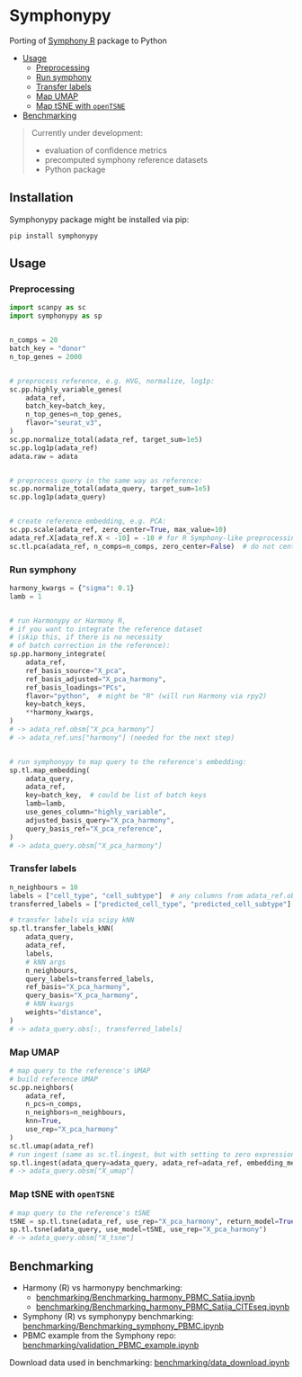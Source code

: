<!-- omit in toc -->
# Symphonypy
Porting of [Symphony R](https://github.com/immunogenomics/symphony) package to Python

- [Usage](#usage)
  - [Preprocessing](#preprocessing)
  - [Run symphony](#run-symphony)
  - [Transfer labels](#transfer-labels)
  - [Map UMAP](#map-umap)
  - [Map tSNE with `openTSNE`](#map-tsne-with-opentsne)
- [Benchmarking](#benchmarking)

> Currently under development:
> - evaluation of confidence metrics
> - precomputed symphony reference datasets
> - Python package


## Installation
Symphonypy package might be installed via pip:
```
pip install symphonypy
```

  
## Usage
### Preprocessing
```python
import scanpy as sc
import symphonypy as sp


n_comps = 20
batch_key = "donor"
n_top_genes = 2000


# preprocess reference, e.g. HVG, normalize, log1p:
sc.pp.highly_variable_genes(
    adata_ref,
    batch_key=batch_key,
    n_top_genes=n_top_genes,
    flavor="seurat_v3",
)
sc.pp.normalize_total(adata_ref, target_sum=1e5)
sc.pp.log1p(adata_ref)
adata.raw = adata


# preprocess query in the same way as reference:
sc.pp.normalize_total(adata_query, target_sum=1e5)
sc.pp.log1p(adata_query)


# create reference embedding, e.g. PCA:
sc.pp.scale(adata_ref, zero_center=True, max_value=10)
adata_ref.X[adata_ref.X < -10] = -10 # for R Symphony-like preprocessing
sc.tl.pca(adata_ref, n_comps=n_comps, zero_center=False)  # do not center again
```
### Run symphony
```python
harmony_kwargs = {"sigma": 0.1}
lamb = 1


# run Harmonypy or Harmony R,
# if you want to integrate the reference dataset
# (skip this, if there is no necessity 
# of batch correction in the reference):
sp.pp.harmony_integrate(
    adata_ref,
    ref_basis_source="X_pca",
    ref_basis_adjusted="X_pca_harmony",
    ref_basis_loadings="PCs",
    flavor="python",  # might be "R" (will run Harmony via rpy2)
    key=batch_keys,
    **harmony_kwargs,
)
# -> adata_ref.obsm["X_pca_harmony"]
# -> adata_ref.uns["harmony"] (needed for the next step)


# run symphonypy to map query to the reference's embedding:
sp.tl.map_embedding(
    adata_query,
    adata_ref,
    key=batch_key,  # could be list of batch keys
    lamb=lamb,
    use_genes_column="highly_variable",
    adjusted_basis_query="X_pca_harmony",
    query_basis_ref="X_pca_reference",
)
# -> adata_query.obsm["X_pca_harmony"]
```
### Transfer labels
```python
n_neighbours = 10
labels = ["cell_type", "cell_subtype"]  # any columns from adata_ref.obs
transferred_labels = ["predicted_cell_type", "predicted_cell_subtype"]

# transfer labels via scipy kNN
sp.tl.transfer_labels_kNN(
    adata_query,
    adata_ref,
    labels,
    # kNN args
    n_neighbours,
    query_labels=transferred_labels,
    ref_basis="X_pca_harmony",
    query_basis="X_pca_harmony",
    # kNN kwargs
    weights="distance",
)
# -> adata_query.obs[:, transferred_labels]
```
### Map UMAP
```python
# map query to the reference's UMAP
# build reference UMAP
sc.pp.neighbors(
    adata_ref,
    n_pcs=n_comps,
    n_neighbors=n_neighbours,
    knn=True,
    use_rep="X_pca_harmony"
)
sc.tl.umap(adata_ref)
# run ingest (same as sc.tl.ingest, but with setting to zero expressions of var_names missed in query)
sp.tl.ingest(adata_query=adata_query, adata_ref=adata_ref, embedding_method="umap")
# -> adata_query.obsm["X_umap"]
```
### Map tSNE with `openTSNE`
```python
# map query to the reference's tSNE
tSNE = sp.tl.tsne(adata_ref, use_rep="X_pca_harmony", return_model=True)
sp.tl.tsne(adata_query, use_model=tSNE, use_rep="X_pca_harmony")
# -> adata_query.obsm["X_tsne"]
```

## Benchmarking
- Harmony (R) vs harmonypy benchmarking:
  - [benchmarking/Benchmarking_harmony_PBMC_Satija.ipynb](benchmarking/Benchmarking_harmony_PBMC_Satija.ipynb)
  - [benchmarking/Benchmarking_harmony_PBMC_Satija_CITEseq.ipynb](benchmarking/Benchmarking_harmony_PBMC_Satija_CITEseq.ipynb)
- Symphony (R) vs symphonypy benchmarking: [benchmarking/Benchmarking_symphony_PBMC.ipynb](benchmarking/Benchmarking_symphony_PBMC.ipynb)
- PBMC example from the Symphony repo: [benchmarking/validation_PBMC_example.ipynb](benchmarking/validation_PBMC_example.ipynb)

Download data used in benchmarking: [benchmarking/data_download.ipynb](benchmarking/data_download.ipynb)

